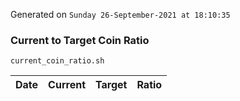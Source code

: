 Generated on `Sunday 26-September-2021 at 18:10:35`

### Current to Target Coin Ratio
`current_coin_ratio.sh`

Date|Current|Target|Ratio
---|---|---|---
